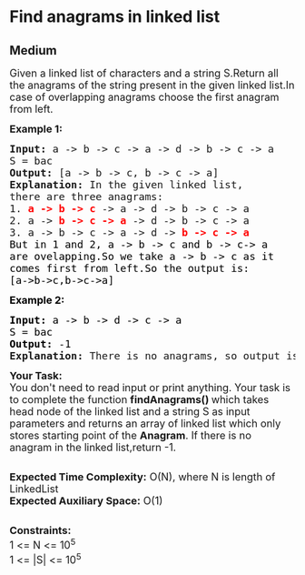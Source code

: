 # Find anagrams in linked list
## Medium
<div class="problems_problem_content__Xm_eO"><p><span style="font-size:18px">Given a linked list of characters and a string S.Return all the anagrams of the string present in the given linked list.In case of overlapping anagrams choose the first anagram from left.</span></p>

<p><span style="font-size:18px"><strong>Example 1:</strong></span></p>

<pre><span style="font-size:18px"><strong>Input: </strong>a -&gt; b -&gt; c -&gt; a -&gt; d -&gt; b -&gt; c -&gt; a</span>
<span style="font-size:18px">S = bac<strong>
Output: </strong>[a -&gt; b -&gt; c, b -&gt; c -&gt; a]</span><span style="font-size:18px"><strong>
Explanation: </strong>In the given linked list,
there are three anagrams: 
1. <strong><span style="color: rgb(255, 0, 0); --darkreader-inline-color:#f21919;" data-darkreader-inline-color="">a -&gt; b -&gt; c</span></strong> -&gt; a -&gt; d -&gt; b -&gt; c -&gt; a
2. a -&gt; <strong><span style="color: rgb(255, 0, 0); --darkreader-inline-color:#f21919;" data-darkreader-inline-color="">b -&gt; c -&gt; a</span></strong> -&gt; d -&gt; b -&gt; c -&gt; a
3. a -&gt; b -&gt; c -&gt; a -&gt; d -&gt; <strong><span style="color: rgb(255, 0, 0); --darkreader-inline-color:#f21919;" data-darkreader-inline-color="">b -&gt; c -&gt; a
</span></strong><span style="color: rgb(0, 0, 0); --darkreader-inline-color:#dcdbd8;" data-darkreader-inline-color="">But in 1 and 2, a -&gt; b -&gt; c and b -&gt; c-&gt; a
are ovelapping.So we take a -&gt; b -&gt; c as it
comes first from left.So the output is:
[a-&gt;b-&gt;c,b-&gt;c-&gt;a]</span></span></pre>

<p><strong><span style="font-size:18px"><span style="color: rgb(0, 0, 0); --darkreader-inline-color:#dcdbd8;" data-darkreader-inline-color="">Example 2:</span></span></strong></p>

<pre><strong><span style="font-size:18px"><span style="color: rgb(0, 0, 0); --darkreader-inline-color:#dcdbd8;" data-darkreader-inline-color="">Input: </span></span></strong><span style="font-size:18px"><span style="color: rgb(0, 0, 0); --darkreader-inline-color:#dcdbd8;" data-darkreader-inline-color="">a -&gt; b -&gt; d -&gt; c -&gt; a</span></span><strong><span style="font-size:18px"><span style="color: rgb(0, 0, 0); --darkreader-inline-color:#dcdbd8;" data-darkreader-inline-color="">
</span></span></strong><span style="font-size:18px"><span style="color: rgb(0, 0, 0); --darkreader-inline-color:#dcdbd8;" data-darkreader-inline-color="">S = bac</span></span><strong><span style="font-size:18px"><span style="color: rgb(0, 0, 0); --darkreader-inline-color:#dcdbd8;" data-darkreader-inline-color="">
Output: </span></span></strong><span style="font-size:18px"><span style="color: rgb(0, 0, 0); --darkreader-inline-color:#dcdbd8;" data-darkreader-inline-color="">-1</span><strong> 
Explanation: </strong>There is no anagrams, so output is -1</span></pre>

<p><span style="font-size:18px"><strong>Your Task:</strong><br>
You don't need to read input or print anything. Your task is to complete the function&nbsp;<strong>findAnagrams()&nbsp;</strong>which takes head node of the linked list and a string S as input parameters and returns an array of linked list which only stores starting point of the <strong>Anagram</strong>. If there is no anagram in the linked list,return -1.</span></p>

<p><br>
<span style="font-size:18px"><strong>Expected Time Complexity:</strong>&nbsp;O(N), where N is length of LinkedList<br>
<strong>Expected Auxiliary Space:</strong>&nbsp;O(1)</span></p>

<p><br>
<span style="font-size:18px"><strong>Constraints:</strong><br>
1 &lt;= N&nbsp;&lt;= 10<sup>5</sup><br>
1 &lt;= |S|&nbsp;&lt;= 10<sup>5</sup></span></p>

<p>&nbsp;</p>
</div>